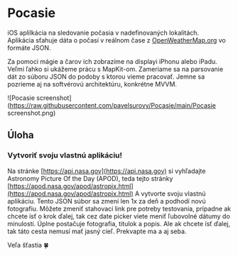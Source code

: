 # Pocasie

iOS aplilkácia na sledovanie počasia v nadefinovaných lokalitách.  
Aplikácia sťahuje dáta o počasí v reálnom čase z [OpenWeatherMap.org](https://openweathermap.org) vo formáte JSON.
  
Za pomoci mágie a čarov ich zobrazíme na displayi iPhonu alebo iPadu.  
Veľmi ľahko si ukážeme prácu s MapKit-om.
Zameriame sa na parsovanie dát zo súboru JSON do podoby s ktorou vieme pracovať.
Jemne sa pozrieme aj na softvérovú architektúru, konkrétne MVVM.

![Pocasie screenshot](https://raw.githubusercontent.com/pavelsurovy/Pocasie/main/Pocasie screenshot.png)

## Úloha

### Vytvoriť svoju vlastnú aplikáciu!
Na stránke [https://api.nasa.gov](https://api.nasa.gov) si vyhľadajte Astronomy Picture Of the Day (APOD), teda tejto stránky [https://apod.nasa.gov/apod/astropix.html](https://apod.nasa.gov/apod/astropix.html)
A vytvorte svoju vlastnú aplikáciu. Tento JSON súbor sa zmení len 1x za deň a podhodí novú fotografiu. Môžete zmeniť stahovací link pre potreby testovania, prípadne ak chcete ísť o krok ďalej, tak cez date picker viete meniť ľubovolné dátumy do minulosti.
Úplne postačuje fotografia, titulok a popis. Ale ak chcete ísť ďalej, tak táto cesta nemusí mať jasný cieľ. Prekvapte ma a aj seba.

Veľa šťastia :four_leaf_clover:
